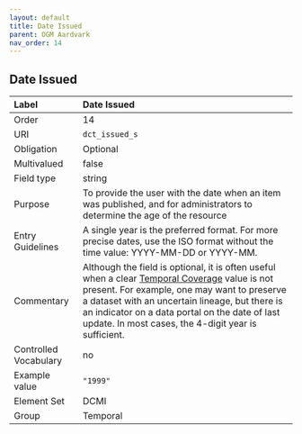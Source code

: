 ```yaml
---
layout: default
title: Date Issued
parent: OGM Aardvark
nav_order: 14
---
```


## Date Issued

| Label                 | Date Issued |
|:----------------------|:------------|
| Order                 | 14 |
| URI                   | `dct_issued_s` |
| Obligation            | Optional |
| Multivalued           | false |
| Field type            | string |
| Purpose               | To provide the user with the date when an item was published, and for administrators to determine the age of the resource |
| Entry Guidelines      | A single year is the preferred format. For more precise dates, use the ISO format without the time value: YYYY-MM-DD or YYYY-MM. |
| Commentary            | Although the field is optional, it is often useful when a clear [Temporal Coverage](https://opengeometadata.github.io/docs/aardvarkSchema/temporal-coverage) value is not present. For example, one may want to preserve a dataset with an uncertain lineage, but there is an indicator on a data portal on the date of last update. In most cases, the 4-digit year is sufficient. |
| Controlled Vocabulary | no |
| Example value         | `"1999"` |
| Element Set           | DCMI |
| Group                 | Temporal |
